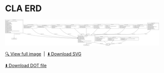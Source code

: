 # CLA ERD

![CLA ERD](../assets/images/erd_cla.svg)

[🔍 View full image](../assets/images/erd_cla.svg) &nbsp;|&nbsp; [⬇️ Download SVG](../assets/images/erd_cla.svg)

[⬇️ Download DOT file](../dot/erd_cla.dot)
